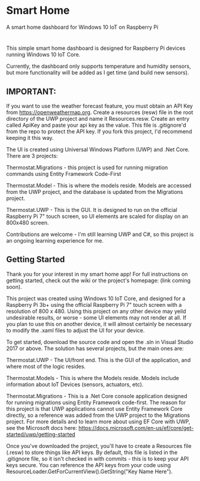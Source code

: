 # Smart Home
A smart home dashboard for Windows 10 IoT on Raspberry Pi
#
This simple smart home dashboard is designed for Raspberry Pi devices running Windows 10 IoT Core. 

Currently, the dashboard only supports temperature and humidity sensors, but more functionality will be added as I get time (and build new sensors). 


## IMPORTANT:
If you want to use the weather forecast feature, you must obtain an API Key from https://openweathermap.org. Create a resources (resw) file in the root directory of the UWP project and name it Resources.resw. Create an entry called ApiKey and paste your api key as the value. This file is .gitignore'd from the repo to protect the API key. If you fork this project, I'd recommend keeping it this way. 


The UI is created using Universal Windows Platform (UWP) and .Net Core. There are 3 projects:

Thermostat.Migrations - this project is used for running migration commands using Entity Framework Code-First

Thermostat.Model - This is where the models reside. Models are accessed from the UWP project, and the database is updated from the Migrations project. 

Thermostat.UWP - This is the GUI. It is designed to run on the official Raspberry Pi 7" touch screen, so UI elements are scaled for display on an 800x480 screen. 

Contributions are welcome - I'm still learning UWP and C#, so this project is an ongoing learning experience for me. 

## Getting Started

Thank you for your interest in my smart home app! For full instructions on getting started, check out the wiki or the project's homepage: (link coming soon). 

This project was created using Windows 10 IoT Core, and designed for a Raspberry Pi 3b+ using the official Raspberry Pi 7" touch screen with a resolution of 800 x 480. Using this project on any other device may yeild undesirable results, or worse - some UI elements may not render at all. If you plan to use this on another device, it will almost certainly be necessary to modify the .xaml files to adjust the UI for your device. 

To get started, download the source code and open the .sln in Visual Studio 2017 or above. The solution has several projects, but the main ones are: 

Thermostat.UWP - The UI/front end. This is the GUI of the application, and where most of the logic resides.

Thermostat.Models - This is where the Models reside. Models include information about IoT Devices (sensors, actuators, etc). 

Thermostat.Migrations - This is a .Net Core console application designed for running migrations using Entity Framework code-first. The reason for this project is that UWP applications cannot use Entity Framework Core directly, so a reference was added from the UWP project to the Migrations project. For more details and to learn more about using EF Core with UWP, see the Microsoft docs here: https://docs.microsoft.com/en-us/ef/core/get-started/uwp/getting-started

Once you've downloaded the project, you'll have to create a Resources file (.resw) to store things like API keys. By default, this file is listed in the .gitignore file, so it isn't checked in with commits - this is to keep your API keys secure. You can reference the API keys from your code using ResourceLoader.GetForCurrentView().GetString("Key Name Here"). 

